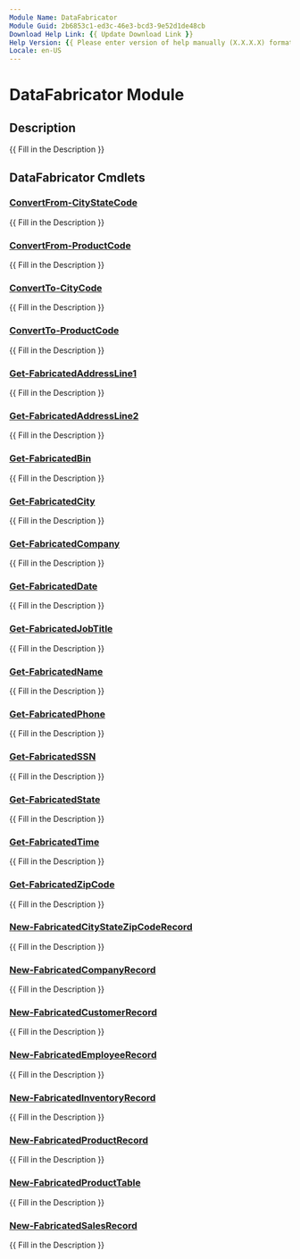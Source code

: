 ```yaml
---
Module Name: DataFabricator
Module Guid: 2b6853c1-ed3c-46e3-bcd3-9e52d1de48cb
Download Help Link: {{ Update Download Link }}
Help Version: {{ Please enter version of help manually (X.X.X.X) format }}
Locale: en-US
---
```


# DataFabricator Module
## Description
{{ Fill in the Description }}

## DataFabricator Cmdlets
### [ConvertFrom-CityStateCode](ConvertFrom-CityStateCode.md)
{{ Fill in the Description }}

### [ConvertFrom-ProductCode](ConvertFrom-ProductCode.md)
{{ Fill in the Description }}

### [ConvertTo-CityCode](ConvertTo-CityCode.md)
{{ Fill in the Description }}

### [ConvertTo-ProductCode](ConvertTo-ProductCode.md)
{{ Fill in the Description }}

### [Get-FabricatedAddressLine1](Get-FabricatedAddressLine1.md)
{{ Fill in the Description }}

### [Get-FabricatedAddressLine2](Get-FabricatedAddressLine2.md)
{{ Fill in the Description }}

### [Get-FabricatedBin](Get-FabricatedBin.md)
{{ Fill in the Description }}

### [Get-FabricatedCity](Get-FabricatedCity.md)
{{ Fill in the Description }}

### [Get-FabricatedCompany](Get-FabricatedCompany.md)
{{ Fill in the Description }}

### [Get-FabricatedDate](Get-FabricatedDate.md)
{{ Fill in the Description }}

### [Get-FabricatedJobTitle](Get-FabricatedJobTitle.md)
{{ Fill in the Description }}

### [Get-FabricatedName](Get-FabricatedName.md)
{{ Fill in the Description }}

### [Get-FabricatedPhone](Get-FabricatedPhone.md)
{{ Fill in the Description }}

### [Get-FabricatedSSN](Get-FabricatedSSN.md)
{{ Fill in the Description }}

### [Get-FabricatedState](Get-FabricatedState.md)
{{ Fill in the Description }}

### [Get-FabricatedTime](Get-FabricatedTime.md)
{{ Fill in the Description }}

### [Get-FabricatedZipCode](Get-FabricatedZipCode.md)
{{ Fill in the Description }}

### [New-FabricatedCityStateZipCodeRecord](New-FabricatedCityStateZipCodeRecord.md)
{{ Fill in the Description }}

### [New-FabricatedCompanyRecord](New-FabricatedCompanyRecord.md)
{{ Fill in the Description }}

### [New-FabricatedCustomerRecord](New-FabricatedCustomerRecord.md)
{{ Fill in the Description }}

### [New-FabricatedEmployeeRecord](New-FabricatedEmployeeRecord.md)
{{ Fill in the Description }}

### [New-FabricatedInventoryRecord](New-FabricatedInventoryRecord.md)
{{ Fill in the Description }}

### [New-FabricatedProductRecord](New-FabricatedProductRecord.md)
{{ Fill in the Description }}

### [New-FabricatedProductTable](New-FabricatedProductTable.md)
{{ Fill in the Description }}

### [New-FabricatedSalesRecord](New-FabricatedSalesRecord.md)
{{ Fill in the Description }}

